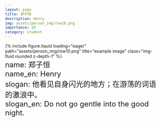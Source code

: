 ```yaml
---
layout: page
title: 郑子恒
description: Henry
img: assets/person_img/row10.png
importance: 10
category: student
---
```


<div class="row justify-content-center">
    <div class="col-6 mt-3 mt-md-0">
        {% include figure.liquid loading="eager" path="assets/person_img/row10.png" title="example image" class="img-fluid rounded z-depth-1" %}
    </div>
</div>

<font size="5">
    name: 郑子恒<br>
    name_en: Henry<br>
    slogan: 他看见自身闪光的地方；在游荡的词语的激浪中。<br>
    slogan_en: Do not go gentle into the good night.<br>
</font>
